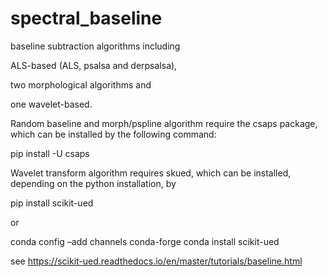 # spectral_baseline
baseline subtraction algorithms including

  ALS-based (ALS, psalsa and derpsalsa),
  
  two morphological algorithms and 
  
  one wavelet-based.  

Random baseline and morph/pspline algorithm require the csaps package, which can be installed by the following command:

pip install -U csaps

Wavelet transform algorithm requires skued, which can be installed, depending on the python installation, by 

pip install scikit-ued

or

conda config –add channels conda-forge conda install scikit-ued

see https://scikit-ued.readthedocs.io/en/master/tutorials/baseline.html
